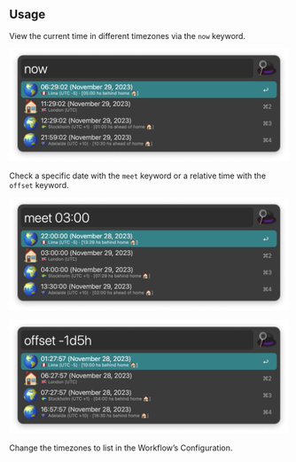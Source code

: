 ## Usage

View the current time in different timezones via the `now` keyword.

![Alfred search for now](images/now.png)

Check a specific date with the `meet` keyword or a relative time with the `offset` keyword.

![Alfred search for meet with date](images/meet.png)

![Alfred search for offset with value](images/offset.png)

Change the timezones to list in the Workflow’s Configuration.
